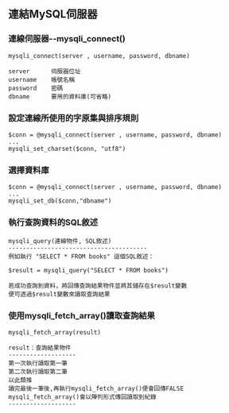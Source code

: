 ## 連結MySQL伺服器

### 連線伺服器--mysqli_connect()
```
mysqli_connect(server , username, password, dbname) 

server		伺服器位址
username	帳號名稱
password	密碼
dbname		要用的資料庫(可省略)
```

### 設定連線所使用的字原集與排序規則
```
$conn = @mysqli_connect(server , username, password, dbname)
...
mysqli_set_charset($conn, "utf8")
```

### 選擇資料庫
```
$conn = @mysqli_connect(server , username, password, dbname)
...
mysqli_set_db($conn,"dbname")
```

### 執行查詢資料的SQL敘述
```
mysqli_query(連線物件, SQL敘述)
---------------------------------------
例如執行 "SELECT * FROM books" 這個SQL敘述：

$result = mysqli_query("SELECT * FROM books")

若成功查詢到資料，將回傳查詢結果物件並將其儲存在$result變數
便可透過$result變數來讀取查詢結果
```

### 使用mysqli_fetch_array()讀取查詢結果
```
mysqli_fetch_array(result)

result：查詢結果物件
-------------------
第一次執行讀取第一筆
第二次執行讀取第二筆
以此類推
讀完最後一筆後,再執行mysqli_fetch_array()便會回傳FALSE
mysqli_fetch_array()會以陣列形式傳回讀取到紀錄
-------------------
```
